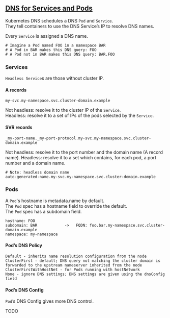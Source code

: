 ## [DNS for Services and Pods](https://kubernetes.io/docs/concepts/services-networking/dns-pod-service/)

Kubernetes DNS schedules a DNS `Pod` and `Service`.  
They tell containers to use the DNS Service’s IP to resolve DNS names.  

Every `Service` is assigned a DNS name.  
```
# Imagine a Pod named FOO in a namespace BAR
# A Pod in BAR makes this DNS query: FOO
# A Pod not in BAR makes this DNS query: BAR.FOO
```

### Services

`Headless Service`s are those without cluster IP.  

#### A records

```
my-svc.my-namespace.svc.cluster-domain.example
```

Not headless: resolve it to the cluster IP of the `Service`.  
Headless: resolve it to a set of IPs of the pods selected by the `Service`.

#### SVR records

```
_my-port-name._my-port-protocol.my-svc.my-namespace.svc.cluster-domain.example
```

Not headless: resolve it to the port number and the domain name (A record name).
Headless: resolve it to a set which contains, for each pod, a port number and a domain name.

```
# Note: headless domain name
auto-generated-name.my-svc.my-namespace.svc.cluster-domain.example
```

### Pods

A `Pod`'s hostname is metadata.name by default.  
The `Pod` spec has a hostname field to override the default.  
The `Pod` spec has a subdomain field.  

```
hostname: FOO
subdomain: BAR            ->   FQDN: foo.bar.my-namespace.svc.cluster-domain.example
namespace: my-namespace
```

#### Pod’s DNS Policy

```
Default - inherits name resolution configuration from the node
ClusterFirst - default; DNS query not matching the cluster domain is forwarded to the upstream nameserver inherited from the node
ClusterFirstWithHostNet - for Pods running with hostNetwork
None - ignore DNS settings; DNS settings are given using the dnsConfig field
```

#### Pod’s DNS Config

`Pod`’s DNS Config gives more DNS control.

TODO
